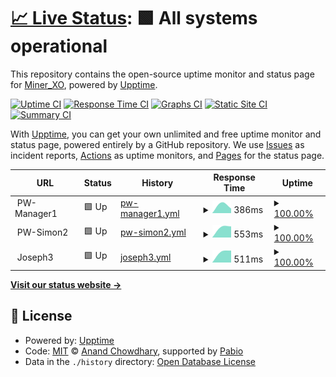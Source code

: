 # [📈 Live Status](https://MinerXO.github.io/upptime): <!--live status--> **🟩 All systems operational**

This repository contains the open-source uptime monitor and status page for [Miner_XO](https://MinerXO.github.io/upptime), powered by [Upptime](https://github.com/upptime/upptime).

[![Uptime CI](https://github.com/MinerXO/upptime/workflows/Uptime%20CI/badge.svg)](https://github.com/MinerXO/upptime/actions?query=workflow%3A%22Uptime+CI%22)
[![Response Time CI](https://github.com/MinerXO/upptime/workflows/Response%20Time%20CI/badge.svg)](https://github.com/MinerXO/upptime/actions?query=workflow%3A%22Response+Time+CI%22)
[![Graphs CI](https://github.com/MinerXO/upptime/workflows/Graphs%20CI/badge.svg)](https://github.com/MinerXO/upptime/actions?query=workflow%3A%22Graphs+CI%22)
[![Static Site CI](https://github.com/MinerXO/upptime/workflows/Static%20Site%20CI/badge.svg)](https://github.com/MinerXO/upptime/actions?query=workflow%3A%22Static+Site+CI%22)
[![Summary CI](https://github.com/MinerXO/upptime/workflows/Summary%20CI/badge.svg)](https://github.com/MinerXO/upptime/actions?query=workflow%3A%22Summary+CI%22)

With [Upptime](https://upptime.js.org), you can get your own unlimited and free uptime monitor and status page, powered entirely by a GitHub repository. We use [Issues](https://github.com/MinerXO/upptime/issues) as incident reports, [Actions](https://github.com/MinerXO/upptime/actions) as uptime monitors, and [Pages](https://MinerXO.github.io/upptime) for the status page.

<!--start: status pages-->
<!-- This summary is generated by Upptime (https://github.com/upptime/upptime) -->
<!-- Do not edit this manually, your changes will be overwritten -->
<!-- prettier-ignore -->
| URL | Status | History | Response Time | Uptime |
| --- | ------ | ------- | ------------- | ------ |
| <img alt="" src="https://icons.duckduckgo.com/ip3/null.ico" height="13"> PW-Manager1 | 🟩 Up | [pw-manager1.yml](https://github.com/MinerXO/upptime/commits/HEAD/history/pw-manager1.yml) | <details><summary><img alt="Response time graph" src="./graphs/pw-manager1/response-time-week.png" height="20"> 386ms</summary><br><a href="https://MinerXO.github.io/upptime/history/pw-manager1"><img alt="Response time 386" src="https://img.shields.io/endpoint?url=https%3A%2F%2Fraw.githubusercontent.com%2FMinerXO%2Fupptime%2FHEAD%2Fapi%2Fpw-manager1%2Fresponse-time.json"></a><br><a href="https://MinerXO.github.io/upptime/history/pw-manager1"><img alt="24-hour response time 386" src="https://img.shields.io/endpoint?url=https%3A%2F%2Fraw.githubusercontent.com%2FMinerXO%2Fupptime%2FHEAD%2Fapi%2Fpw-manager1%2Fresponse-time-day.json"></a><br><a href="https://MinerXO.github.io/upptime/history/pw-manager1"><img alt="7-day response time 386" src="https://img.shields.io/endpoint?url=https%3A%2F%2Fraw.githubusercontent.com%2FMinerXO%2Fupptime%2FHEAD%2Fapi%2Fpw-manager1%2Fresponse-time-week.json"></a><br><a href="https://MinerXO.github.io/upptime/history/pw-manager1"><img alt="30-day response time 386" src="https://img.shields.io/endpoint?url=https%3A%2F%2Fraw.githubusercontent.com%2FMinerXO%2Fupptime%2FHEAD%2Fapi%2Fpw-manager1%2Fresponse-time-month.json"></a><br><a href="https://MinerXO.github.io/upptime/history/pw-manager1"><img alt="1-year response time 386" src="https://img.shields.io/endpoint?url=https%3A%2F%2Fraw.githubusercontent.com%2FMinerXO%2Fupptime%2FHEAD%2Fapi%2Fpw-manager1%2Fresponse-time-year.json"></a></details> | <details><summary><a href="https://MinerXO.github.io/upptime/history/pw-manager1">100.00%</a></summary><a href="https://MinerXO.github.io/upptime/history/pw-manager1"><img alt="All-time uptime 100.00%" src="https://img.shields.io/endpoint?url=https%3A%2F%2Fraw.githubusercontent.com%2FMinerXO%2Fupptime%2FHEAD%2Fapi%2Fpw-manager1%2Fuptime.json"></a><br><a href="https://MinerXO.github.io/upptime/history/pw-manager1"><img alt="24-hour uptime 100.00%" src="https://img.shields.io/endpoint?url=https%3A%2F%2Fraw.githubusercontent.com%2FMinerXO%2Fupptime%2FHEAD%2Fapi%2Fpw-manager1%2Fuptime-day.json"></a><br><a href="https://MinerXO.github.io/upptime/history/pw-manager1"><img alt="7-day uptime 100.00%" src="https://img.shields.io/endpoint?url=https%3A%2F%2Fraw.githubusercontent.com%2FMinerXO%2Fupptime%2FHEAD%2Fapi%2Fpw-manager1%2Fuptime-week.json"></a><br><a href="https://MinerXO.github.io/upptime/history/pw-manager1"><img alt="30-day uptime 100.00%" src="https://img.shields.io/endpoint?url=https%3A%2F%2Fraw.githubusercontent.com%2FMinerXO%2Fupptime%2FHEAD%2Fapi%2Fpw-manager1%2Fuptime-month.json"></a><br><a href="https://MinerXO.github.io/upptime/history/pw-manager1"><img alt="1-year uptime 100.00%" src="https://img.shields.io/endpoint?url=https%3A%2F%2Fraw.githubusercontent.com%2FMinerXO%2Fupptime%2FHEAD%2Fapi%2Fpw-manager1%2Fuptime-year.json"></a></details>
| <img alt="" src="https://icons.duckduckgo.com/ip3/null.ico" height="13"> PW-Simon2 | 🟩 Up | [pw-simon2.yml](https://github.com/MinerXO/upptime/commits/HEAD/history/pw-simon2.yml) | <details><summary><img alt="Response time graph" src="./graphs/pw-simon2/response-time-week.png" height="20"> 553ms</summary><br><a href="https://MinerXO.github.io/upptime/history/pw-simon2"><img alt="Response time 553" src="https://img.shields.io/endpoint?url=https%3A%2F%2Fraw.githubusercontent.com%2FMinerXO%2Fupptime%2FHEAD%2Fapi%2Fpw-simon2%2Fresponse-time.json"></a><br><a href="https://MinerXO.github.io/upptime/history/pw-simon2"><img alt="24-hour response time 553" src="https://img.shields.io/endpoint?url=https%3A%2F%2Fraw.githubusercontent.com%2FMinerXO%2Fupptime%2FHEAD%2Fapi%2Fpw-simon2%2Fresponse-time-day.json"></a><br><a href="https://MinerXO.github.io/upptime/history/pw-simon2"><img alt="7-day response time 553" src="https://img.shields.io/endpoint?url=https%3A%2F%2Fraw.githubusercontent.com%2FMinerXO%2Fupptime%2FHEAD%2Fapi%2Fpw-simon2%2Fresponse-time-week.json"></a><br><a href="https://MinerXO.github.io/upptime/history/pw-simon2"><img alt="30-day response time 553" src="https://img.shields.io/endpoint?url=https%3A%2F%2Fraw.githubusercontent.com%2FMinerXO%2Fupptime%2FHEAD%2Fapi%2Fpw-simon2%2Fresponse-time-month.json"></a><br><a href="https://MinerXO.github.io/upptime/history/pw-simon2"><img alt="1-year response time 553" src="https://img.shields.io/endpoint?url=https%3A%2F%2Fraw.githubusercontent.com%2FMinerXO%2Fupptime%2FHEAD%2Fapi%2Fpw-simon2%2Fresponse-time-year.json"></a></details> | <details><summary><a href="https://MinerXO.github.io/upptime/history/pw-simon2">100.00%</a></summary><a href="https://MinerXO.github.io/upptime/history/pw-simon2"><img alt="All-time uptime 100.00%" src="https://img.shields.io/endpoint?url=https%3A%2F%2Fraw.githubusercontent.com%2FMinerXO%2Fupptime%2FHEAD%2Fapi%2Fpw-simon2%2Fuptime.json"></a><br><a href="https://MinerXO.github.io/upptime/history/pw-simon2"><img alt="24-hour uptime 100.00%" src="https://img.shields.io/endpoint?url=https%3A%2F%2Fraw.githubusercontent.com%2FMinerXO%2Fupptime%2FHEAD%2Fapi%2Fpw-simon2%2Fuptime-day.json"></a><br><a href="https://MinerXO.github.io/upptime/history/pw-simon2"><img alt="7-day uptime 100.00%" src="https://img.shields.io/endpoint?url=https%3A%2F%2Fraw.githubusercontent.com%2FMinerXO%2Fupptime%2FHEAD%2Fapi%2Fpw-simon2%2Fuptime-week.json"></a><br><a href="https://MinerXO.github.io/upptime/history/pw-simon2"><img alt="30-day uptime 100.00%" src="https://img.shields.io/endpoint?url=https%3A%2F%2Fraw.githubusercontent.com%2FMinerXO%2Fupptime%2FHEAD%2Fapi%2Fpw-simon2%2Fuptime-month.json"></a><br><a href="https://MinerXO.github.io/upptime/history/pw-simon2"><img alt="1-year uptime 100.00%" src="https://img.shields.io/endpoint?url=https%3A%2F%2Fraw.githubusercontent.com%2FMinerXO%2Fupptime%2FHEAD%2Fapi%2Fpw-simon2%2Fuptime-year.json"></a></details>
| <img alt="" src="https://icons.duckduckgo.com/ip3/null.ico" height="13"> Joseph3 | 🟩 Up | [joseph3.yml](https://github.com/MinerXO/upptime/commits/HEAD/history/joseph3.yml) | <details><summary><img alt="Response time graph" src="./graphs/joseph3/response-time-week.png" height="20"> 511ms</summary><br><a href="https://MinerXO.github.io/upptime/history/joseph3"><img alt="Response time 511" src="https://img.shields.io/endpoint?url=https%3A%2F%2Fraw.githubusercontent.com%2FMinerXO%2Fupptime%2FHEAD%2Fapi%2Fjoseph3%2Fresponse-time.json"></a><br><a href="https://MinerXO.github.io/upptime/history/joseph3"><img alt="24-hour response time 511" src="https://img.shields.io/endpoint?url=https%3A%2F%2Fraw.githubusercontent.com%2FMinerXO%2Fupptime%2FHEAD%2Fapi%2Fjoseph3%2Fresponse-time-day.json"></a><br><a href="https://MinerXO.github.io/upptime/history/joseph3"><img alt="7-day response time 511" src="https://img.shields.io/endpoint?url=https%3A%2F%2Fraw.githubusercontent.com%2FMinerXO%2Fupptime%2FHEAD%2Fapi%2Fjoseph3%2Fresponse-time-week.json"></a><br><a href="https://MinerXO.github.io/upptime/history/joseph3"><img alt="30-day response time 511" src="https://img.shields.io/endpoint?url=https%3A%2F%2Fraw.githubusercontent.com%2FMinerXO%2Fupptime%2FHEAD%2Fapi%2Fjoseph3%2Fresponse-time-month.json"></a><br><a href="https://MinerXO.github.io/upptime/history/joseph3"><img alt="1-year response time 511" src="https://img.shields.io/endpoint?url=https%3A%2F%2Fraw.githubusercontent.com%2FMinerXO%2Fupptime%2FHEAD%2Fapi%2Fjoseph3%2Fresponse-time-year.json"></a></details> | <details><summary><a href="https://MinerXO.github.io/upptime/history/joseph3">100.00%</a></summary><a href="https://MinerXO.github.io/upptime/history/joseph3"><img alt="All-time uptime 100.00%" src="https://img.shields.io/endpoint?url=https%3A%2F%2Fraw.githubusercontent.com%2FMinerXO%2Fupptime%2FHEAD%2Fapi%2Fjoseph3%2Fuptime.json"></a><br><a href="https://MinerXO.github.io/upptime/history/joseph3"><img alt="24-hour uptime 100.00%" src="https://img.shields.io/endpoint?url=https%3A%2F%2Fraw.githubusercontent.com%2FMinerXO%2Fupptime%2FHEAD%2Fapi%2Fjoseph3%2Fuptime-day.json"></a><br><a href="https://MinerXO.github.io/upptime/history/joseph3"><img alt="7-day uptime 100.00%" src="https://img.shields.io/endpoint?url=https%3A%2F%2Fraw.githubusercontent.com%2FMinerXO%2Fupptime%2FHEAD%2Fapi%2Fjoseph3%2Fuptime-week.json"></a><br><a href="https://MinerXO.github.io/upptime/history/joseph3"><img alt="30-day uptime 100.00%" src="https://img.shields.io/endpoint?url=https%3A%2F%2Fraw.githubusercontent.com%2FMinerXO%2Fupptime%2FHEAD%2Fapi%2Fjoseph3%2Fuptime-month.json"></a><br><a href="https://MinerXO.github.io/upptime/history/joseph3"><img alt="1-year uptime 100.00%" src="https://img.shields.io/endpoint?url=https%3A%2F%2Fraw.githubusercontent.com%2FMinerXO%2Fupptime%2FHEAD%2Fapi%2Fjoseph3%2Fuptime-year.json"></a></details>

<!--end: status pages-->

[**Visit our status website →**](https://MinerXO.github.io/upptime)

## 📄 License

- Powered by: [Upptime](https://github.com/upptime/upptime)
- Code: [MIT](./LICENSE) © [Anand Chowdhary](https://anandchowdhary.com), supported by [Pabio](https://pabio.com)
- Data in the `./history` directory: [Open Database License](https://opendatacommons.org/licenses/odbl/1-0/)
